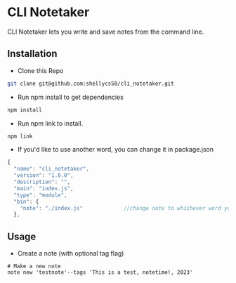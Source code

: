 # CLI Notetaker

CLI Notetaker lets you write and save notes from the command line.

## Installation

 - Clone this Repo
```bash
git clone git@github.com:shellycs50/cli_notetaker.git
```
- Run npm install to get dependencies

```bash
npm install
```
- Run npm link to install.
```bash
npm link
```
- If you'd like to use another word, you can change it in package.json

```js
{
  "name": "cli_notetaker",
  "version": "1.0.0",
  "description": "",
  "main": "index.js",
  "type": "module",
  "bin": {
    "note": "./index.js"             //change note to whichever word you would like to use
  },
```


## Usage

- Create a note (with optional tag flag)
```
# Make a new note
note new 'testnote'--tags 'This is a test, notetime!, 2023'

